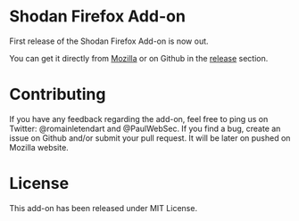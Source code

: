 Shodan Firefox Add-on
=====

First release of the Shodan Firefox Add-on is now out. 

You can get it directly from [Mozilla](https://addons.mozilla.org/fr/firefox/addon/shodan-firefox-addon/) or on Github in the [release](https://github.com/PaulSec/Shodan-Firefox-Addon/releases) section. 

Contributing
====

If you have any feedback regarding the add-on, feel free to ping us on Twitter: @romainletendart and @PaulWebSec. 
If you find a bug, create an issue on Github and/or submit your pull request. It will be later on pushed on Mozilla website. 


License
====

This add-on has been released under MIT License. 

